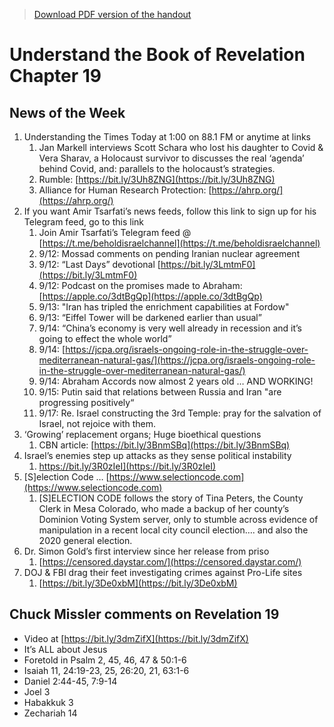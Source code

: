 >[Download PDF version of the handout](/week091822.pdf)

# Understand the Book of Revelation Chapter 19

## News of the Week
1. Understanding the Times Today at 1:00 on 88.1 FM or anytime at links
	1. Jan Markell interviews Scott Schara who lost his daughter to Covid & Vera Sharav, a Holocaust survivor to discusses the real ‘agenda’ behind Covid, and: parallels to the holocaust’s strategies.
	2. Rumble:  [https://bit.ly/3Uh8ZNG](https://bit.ly/3Uh8ZNG)
	3. Alliance for Human Research Protection:  [https://ahrp.org/](https://ahrp.org/)  
1. If you want Amir Tsarfati’s news feeds, follow this link to sign up for his Telegram feed, go to this link
	1. Join Amir Tsarfati’s Telegram feed @ [https://t.me/beholdisraelchannel](https://t.me/beholdisraelchannel)
	2. 9/12: Mossad comments on pending Iranian nuclear agreement
	3. 9/12: “Last Days” devotional [https://bit.ly/3LmtmF0](https://bit.ly/3LmtmF0) 
	4. 9/12: Podcast on the promises made to Abraham:  [https://apple.co/3dtBgQp](https://apple.co/3dtBgQp) 
	5. 9/13:  "Iran has tripled the enrichment capabilities at Fordow" 
	6. 9/13:  “Eiffel Tower will be darkened earlier than usual”
	7. 9/14:  “China’s economy is very well already in recession and it’s going to effect the whole world”
	8. 9/14:  [https://jcpa.org/israels-ongoing-role-in-the-struggle-over-mediterranean-natural-gas/](https://jcpa.org/israels-ongoing-role-in-the-struggle-over-mediterranean-natural-gas/)
	9. 9/14:  Abraham Accords now almost 2 years old … AND WORKING!
	10. 9/15:  Putin said that relations between Russia and Iran "are progressing positively“
	11. 9/17:  Re. Israel constructing the 3rd Temple: pray for the salvation of Israel, not rejoice with them.
1. ‘Growing’ replacement organs; Huge bioethical questions
	1. CBN article: [https://bit.ly/3BnmSBq](https://bit.ly/3BnmSBq) 
1. Israel’s enemies step up attacks as they sense political instability
	1. https://bit.ly/3R0zIeI](https://bit.ly/3R0zIeI)
1. [S]election Code … [https://www.selectioncode.com](https://www.selectioncode.com)
	1. [S]ELECTION CODE follows the story of Tina Peters, the County Clerk in Mesa Colorado, who made a backup of her county’s Dominion Voting System server, only to stumble across evidence of manipulation in a recent local city council election…. and also the 2020 general election.
1. Dr. Simon Gold’s first interview since her release from priso
	1. [https://censored.daystar.com/](https://censored.daystar.com/) 
1. DOJ & FBI drag their feet investigating crimes against Pro-Life sites
	1. [https://bit.ly/3De0xbM](https://bit.ly/3De0xbM) 

## Chuck Missler comments on Revelation 19

* Video at [https://bit.ly/3dmZifX](https://bit.ly/3dmZifX)
* It’s ALL about Jesus
* Foretold in Psalm 2, 45, 46, 47 & 50:1-6
* Isaiah 11, 24:19-23, 25, 26:20, 21, 63:1-6
* Daniel 2:44-45, 7:9-14
* Joel 3
* Habakkuk 3
* Zechariah 14

